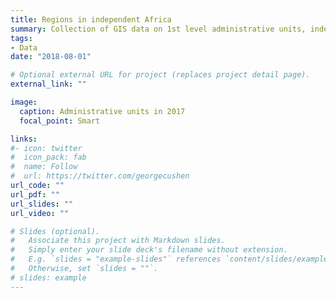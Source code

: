 ```yaml
---
title: Regions in independent Africa
summary: Collection of GIS data on 1st level administrative units, independence - today.
tags:
- Data
date: "2018-08-01"

# Optional external URL for project (replaces project detail page).
external_link: ""

image:
  caption: Administrative units in 2017
  focal_point: Smart

links:
#- icon: twitter
#  icon_pack: fab
#  name: Follow
#  url: https://twitter.com/georgecushen
url_code: ""
url_pdf: ""
url_slides: ""
url_video: ""

# Slides (optional).
#   Associate this project with Markdown slides.
#   Simply enter your slide deck's filename without extension.
#   E.g. `slides = "example-slides"` references `content/slides/example-slides.md`.
#   Otherwise, set `slides = ""`.
# slides: example
---
```

